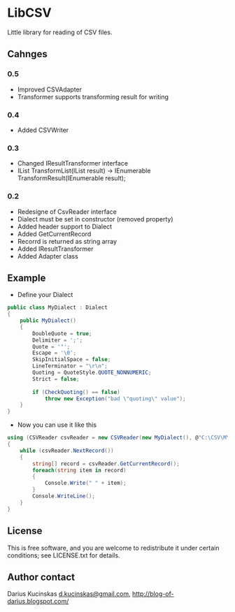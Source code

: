 # LibCSV

Little library for reading of CSV files.

## Cahnges

### 0.5
 * Improved CSVAdapter
 * Transformer supports transforming result for writing

### 0.4
 * Added CSVWriter

### 0.3
 * Changed IResultTransformer interface
  * IList TransformList(IList result) -> IEnumerable TransformResult(IEnumerable result);
 
### 0.2 

 * Redesigne of CsvReader interface
  * Dialect must be set in constructor (removed property)
  * Added header support to Dialect
  * Added GetCurrentRecord
  * Recorrd is returned as string array
 * Added IResultTransformer
 * Added Adapter class

## Example

 * Define your Dialect

``` c#
public class MyDialect : Dialect
{
	public MyDialect()
	{
		DoubleQuote = true;
		Delimiter = ';';
		Quote = '"';
		Escape = '\0';
		SkipInitialSpace = false;
		LineTerminator = "\r\n";
		Quoting = QuoteStyle.QUOTE_NONNUMERIC;
		Strict = false;
		
		if (CheckQuoting() == false)
			throw new Exception("bad \"quoting\" value");
	}
}
```

 * Now you can use it like this

``` c#
using (CSVReader csvReader = new CSVReader(new MyDialect(), @"C:\CSV\MY_TEST.CSV", "windows-1257"))
{
	while (csvReader.NextRecord())
	{
		string[] record = csvReader.GetCurrentRecord();
		foreach(string item in record)
		{
			Console.Write(" " + item);
		}
		Console.WriteLine();
	}
}
```

## License

This is free software, and you are welcome to redistribute it under certain conditions; see LICENSE.txt for details.

## Author contact

Darius Kucinskas d.kucinskas@gmail.com, http://blog-of-darius.blogspot.com/

